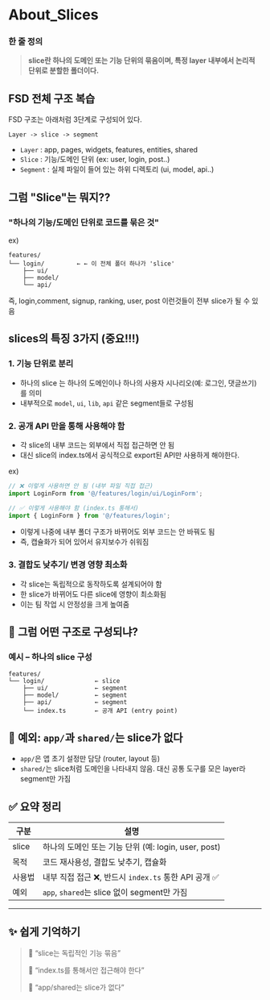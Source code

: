 About_Slices
===

### 한 줄 정의

> **slice란 하나의 도메인 또는 기능 단위의 묶음이며, 특정 layer 내부에서 논리적 단위로 분할한 폴더이다.**

## FSD 전체 구조 복습
FSD 구조는 아래처럼 3단계로 구성되어 있다.

```
Layer -> slice -> segment
```
- `Layer` : app, pages, widgets, features, entities, shared
- `Slice` : 기능/도메인 단위 (ex: user, login, post..)
- `Segment` : 실제 파일이 들어 있는 하위 디렉토리 (ui, model, api..)


## 그럼 "Slice"는 뭐지??
### "하나의 기능/도메인 단위로 코드를 묶은 것"

ex)
```
features/
└── login/         ← ← 이 전체 폴더 하나가 'slice'
    ├── ui/
    ├── model/
    └── api/
```
즉, login,comment, signup, ranking, user, post 이런것들이 전부 slice가 될 수 있음

## slices의 특징 3가지 (중요!!!)

### 1. 기능 단위로 분리
- 하나의 slice 는 하나의 도메인이나 하나의 사용자 시나리오(예: 로그인, 댓글쓰기)를 의미
- 내부적으로 `model`, `ui`, `lib`, `api` 같은 segment들로 구성됨

### 2. 공개 API 만을 통해 사용해야 함
- 각 slice의 내부 코드는 외부에서 직접 접근하면 안 됨
- 대신 slice의 index.ts에서 공식적으로 export된 API만 사용하게 해야한다.

ex)

```ts
// ❌ 이렇게 사용하면 안 됨 (내부 파일 직접 접근)
import LoginForm from '@/features/login/ui/LoginForm';

// ✅ 이렇게 사용해야 함 (index.ts 통해서)
import { LoginForm } from '@/features/login';
```
- 이렇게 나중에 내부 폴더 구조가 바뀌어도 외부 코드는 안 바꿔도 됨
- 즉, 캡슐화가 되어 있어서 유지보수가 쉬워짐 

### 3. 결합도 낮추기/ 변경 영향 최소화
- 각 slice는 독립적으로 동작하도록 설계되어야 함
- 한 slice가 바뀌어도 다른 slice에 영향이 최소화됨
- 이는 팀 작업 시 안정성을 크게 높여줌

## 🧱 그럼 어떤 구조로 구성되냐?

### 예시 – 하나의 slice 구성

```
features/
└── login/              ← slice
    ├── ui/             ← segment
    ├── model/          ← segment
    ├── api/            ← segment
    └── index.ts        ← 공개 API (entry point)
```

## 🚫 예외: `app/`과 `shared/`는 slice가 없다
- `app/`은 앱 초기 설정만 담당 (router, layout 등)
- `shared/`는 slice처럼 도메인을 나타내지 않음. 대신 공통 도구를 모은 layer라 segment만 가짐

## ✅ 요약 정리

| 구분 | 설명 |
| --- | --- |
| slice | 하나의 도메인 또는 기능 단위 (예: login, user, post) |
| 목적 | 코드 재사용성, 결합도 낮추기, 캡슐화 |
| 사용법 | 내부 직접 접근 ❌, 반드시 `index.ts` 통한 API 공개 ✅ |
| 예외 | `app`, `shared`는 slice 없이 segment만 가짐 |

---

## ✨ 쉽게 기억하기

> 🔸 “slice는 독립적인 기능 묶음”
> 
> 
> 🔸 “index.ts를 통해서만 접근해야 한다”
> 
> 🔸 “app/shared는 slice가 없다”
>